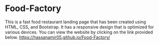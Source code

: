 # Food-Factory
This is a fast food restaurant landing page that has been created using HTML, CSS, and Bootstrap. It has a responsive design that is optimized for various devices. You can view the website by clicking on the link provided below.
https://hassanamir05.github.io/Food-Factory/
